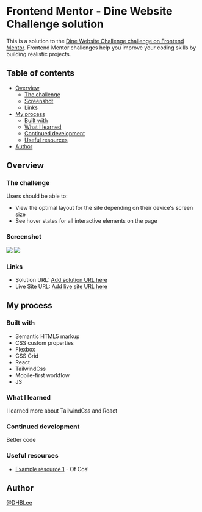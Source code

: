 # Frontend Mentor - Dine Website Challenge solution

This is a solution to the [Dine Website Challenge challenge on Frontend Mentor](https://www.frontendmentor.io/challenges/dine-restaurant-website-yAt7Vvxt7). Frontend Mentor challenges help you improve your coding skills by building realistic projects. 

## Table of contents


- [Overview](#overview)
  - [The challenge](#the-challenge)
  - [Screenshot](#screenshot)
  - [Links](#links)
- [My process](#my-process)
  - [Built with](#built-with)
  - [What I learned](#what-i-learned)
  - [Continued development](#continued-development)
  - [Useful resources](#useful-resources)
- [Author](#author)




## Overview


### The challenge


Users should be able to:


- View the optimal layout for the site depending on their device's screen size
- See hover states for all interactive elements on the page


### Screenshot


![](src/assets/images/1440px_solution.png)
![](src/assets/images/375px_solution.png)






### Links


- Solution URL: [Add solution URL here](https://your-solution-url.com)
- Live Site URL: [Add live site URL here](https://your-live-site-url.com)


## My process


### Built with


- Semantic HTML5 markup
- CSS custom properties
- Flexbox
- CSS Grid
- React
- TailwindCss
- Mobile-first workflow
- JS




### What I learned

I learned more about TailwindCss and React


### Continued development

Better code


### Useful resources


- [Example resource 1](https://www.chatgpt.com) - Of Cos!




## Author


[@DHBLee](https://www.frontendmentor.io/profile/DHBLee)




